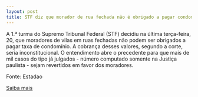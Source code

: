 ```yaml
---
layout: post
title: STF diz que morador de rua fechada não é obrigado a pagar condomínio
---
```

<p>A 1.ª turma do Supremo Tribunal Federal (STF) decidiu na última terça-feira, 20, que moradores de vilas em ruas fechadas não podem ser obrigados a pagar taxa de condomínio. A cobrança desses valores, segundo a corte, seria inconstitucional. O entendimento abre o precedente para que mais de mil casos do tipo já julgados - número computado somente na Justiça paulista - sejam revertidos em favor dos moradores.</p><p>Fonte: Estadao</p><p><a href="http://www.estadao.com.br/noticias/cidades,stf-diz-que-morador-de-rua-fechada-nao-e-obrigado-a-pagar-condominio,775716,0.htm" target="_blank">Saiba mais</a> </p>
